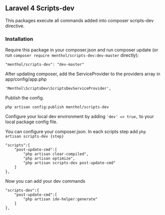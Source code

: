 ## Laravel 4 Scripts-dev

This packages execute all commands added into composer scripts-dev directive.

### Installation

Require this package in your composer.json and run composer update (or run `composer require menthol/scripts-dev:dev-master` directly):

    "menthol/scripts-dev": "dev-master"

After updating composer, add the ServiceProvider to the providers array in app/config/app.php

    'Menthol\ScriptsDev\ScriptsDevServiceProvider',

Publish the config.

    php artisan config:publish menthol/scripts-dev

Configure your local dev environment by adding `` 'dev' => true, `` to your local package config file.

You can configure your composer.json.
In each scripts step add `` php artisan scripts-dev {step} ``

    "scripts":{
        "post-update-cmd":[
            "php artisan clear-compiled",
            "php artisan optimize",
            "php artisan scripts-dev post-update-cmd"
        ]
    },

Now you can add your dev commands

    "scripts-dev":{
        "post-update-cmd":[
            "php artisan ide-helper:generate"
        ]
    },
